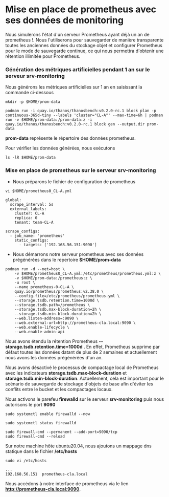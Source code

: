 # Mise en place de prometheus avec ses données de monitoring

Nous simulerons l'état d'un serveur Prometheus ayant déjà un an de prometheus !. Nous l'utiliserons pour sauvegarder de manière transparente toutes les anciennes données du stockage objet et configurer Prometheus pour le mode de sauvegarde continue, ce qui nous permettra d'obtenir une rétention illimitée pour Prometheus.

### Génération des métriques artificielles pendant 1 an sur le serveur srv-monitoring

Nous générons les métriques artificielles sur 1 an en saisissant la commande ci-dessous

```
mkdir -p $HOME/prom-data
```

```
podman run -i quay.io/thanos/thanosbench:v0.2.0-rc.1 block plan -p continuous-365d-tiny --labels 'cluster="CL-A"' --max-time=6h | podman run -v $HOME/prom-data:/prom-data:z -i quay.io/thanos/thanosbench:v0.2.0-rc.1 block gen --output.dir prom-data
```

**prom-data** représente le répertoire des données prometheus.

Pour vérifier les données générées, nous exécutons 

```
ls -lR $HOME/prom-data
```

### Mise en place de prometheus sur le serveur srv-monitoring

- Nous préparons le fichier de configuration de prometheus

```
vi $HOME/prometheus0_CL-A.yml
```

```
global:
  scrape_interval: 5s
  external_labels:
    cluster: CL-A
    replica: 0
    tenant: team-CL-A

scrape_configs:
  - job_name: 'prometheus'
    static_configs:
      - targets: ['192.168.56.151:9090']
```

- Nous démarrons notre serveur prometheus avec ses données prégénérées dans le repertoire **$HOME/prom-data**

```
podman run -d --net=host \
    -v $HOME/prometheus0_CL-A.yml:/etc/prometheus/prometheus.yml:z \
    -v $HOME/prom-data:/prometheus:z \
    -u root \
    --name prometheus-0-CL-A \
    quay.io/prometheus/prometheus:v2.38.0 \
    --config.file=/etc/prometheus/prometheus.yml \
    --storage.tsdb.retention.time=1000d \
    --storage.tsdb.path=/prometheus \
    --storage.tsdb.max-block-duration=2h \
    --storage.tsdb.min-block-duration=2h \
    --web.listen-address=:9090 \
    --web.external-url=http://prometheus-cla.local:9090 \
    --web.enable-lifecycle \
    --web.enable-admin-api
```

Nous avons étendu la rétention Prometheus **--storage.tsdb.retention.time=1000d** . En effet, Prometheus supprime par défaut toutes les données datant de plus de 2 semaines et actuellement nous avons les données prégénérées d'un an.

Nous avons désactivé le processus de compactage local de Prometheus avec les indicateurs **storage.tsdb.max-block-duration** et **storage.tsdb.min-block-duration**. Actuellement, cela est important pour le scénario de sauvegarde de stockage d'objets de base afin d'éviter les conflits entre le bucket et les compactages locaux.

Nous activons le parefeu **firewalld** sur le serveur **srv-monitoring** puis nous autorisons le port **9090**

```
sudo systemctl enable firewalld --now
```

```
sudo systemctl status firewalld
```

```
sudo firewall-cmd --permanent --add-port=9090/tcp
sudo firewall-cmd --reload
```

Sur notre machine hôte ubuntu20.04, nous ajoutons un mappage dns statique dans le fichier **/etc/hosts**

```
sudo vi /etc/hosts
```

```
...
192.168.56.151  prometheus-cla.local
```

Nous accédons à notre interface de prometheus via le lien **http://prometheus-cla.local:9090**.